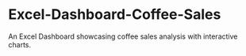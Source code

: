 # Excel-Dashboard-Coffee-Sales
An Excel Dashboard showcasing coffee sales analysis with interactive charts.
